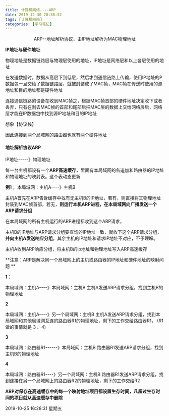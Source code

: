 ```yaml
---
title: 计算机网络----ARP
date: 2019-12-30 20:38:52
tags: [计算机网络]
categories: [学习笔记]
---
```


<center>
 ARP--地址解析协议，由IP地址解析为MAC物理地址
</center>

<!--more-->

**IP地址与硬件地址**

物理地址是数据链路层与物理层使用的地址，IP地址是网络层和以上各层使用的地址

在发送数据时，数据从高层下到低层，然后才到通信链路上传输，使用IP地址的P数据包一旦交给了数据链路层，就被封装成了MAC帧，MAC帧在传送时使用的源地址和目的地址都是硬件地址

连接通信链路的设备在收到MAC帧之，根据MAC帧首部的硬件地址决定收下或者丢弃，只有在剥去MAC帧的首部和尾部后把MAC层的数据上交给网络层后，网络层才能在IP数据包中找到源IP地址和目的IP地址

想象【协议栈】

因此连接到两个局域网的路由器也就有两个硬件地址

#### 地址解析协议ARP

IP地址-----》物理地址

每一台主机都设有一个**ARP高速缓存**，里面有本局域网的各追加和路由器的IP地址和物理地址的映射表。这个表动态更新

**例1**；
本局域网：主机A----》主机B

主机A首先在ARP告诉缓存中找有无主机B的IP地址，若有，则直接将其物理地址封装到MAC帧首部，若无，**则运行本机ARP进程，在本局域网向广播发送一个ARP请求分组**

在本局域网的所有主机运行的ARP进程都收到这个ARP请求，

主机B的IP地址与ARP请求分组要查询的IP地址一致，就收下这个ARP请求分组，**并向主机A发送响应分组**，其余主机的IP地址和请求IP地址不对应，不予理睬。

主机A收到ARP响应分组，将主机B的ip地址和物理地址写入ARP高速缓存

**注意：ARP是解决同一个局域网上的主机或路由器的IP地址和硬件地址的映射问题
**

**1**：

本局域网：主机A----》本局域网：主机B
主机A发送ARP请求分组，找到主机B的物理地址


**2**

本局域网：主机A----》另一个局域网：主机B
主机A发送ARP请求分组，找到本局域网和其他局域网互连的路由器R1的物理地址，剩下的工作交给路由器R1，
(R1 做的事情就是 3 、4)

**3**

本局域网：路由器R1------》本局域网：主机B
路由器R1发送ARP请求分组，找到主机B的物理地址


**4**

本局域网：路由器R1----》另一个局域网：主机B
路由器R1发送ARP请求分组，找到连接在另一个局域网上的路由器R2的物理地址，剩下的工作交给R2


**ARP对保存在高速缓存中的每一个映射地址项目都设置生存时间，凡超过生存时间的项目就从高速缓存中删除**



2019-10-25 16:28:31 星期五